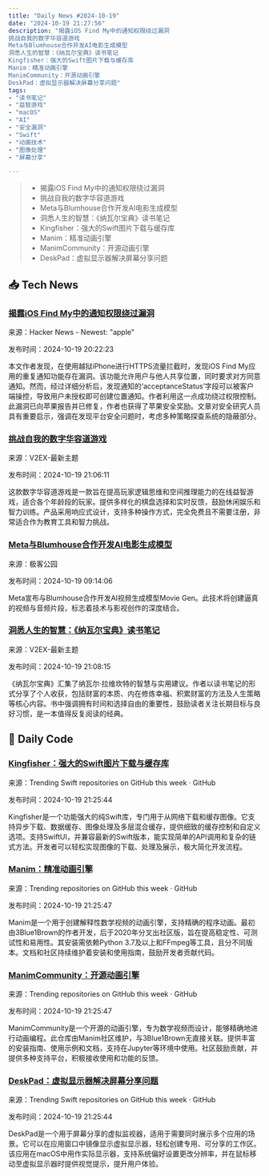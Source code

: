```yaml
---
title: "Daily News #2024-10-19"
date: "2024-10-19 21:27:56"
description: "揭露iOS Find My中的通知权限绕过漏洞
挑战自我的数字华容道游戏
Meta与Blumhouse合作开发AI电影生成模型
洞悉人生的智慧：《纳瓦尔宝典》读书笔记
Kingfisher：强大的Swift图片下载与缓存库
Manim：精准动画引擎
ManimCommunity：开源动画引擎
DeskPad：虚拟显示器解决屏幕分享问题"
tags: 
- "读书笔记"
- "益智游戏"
- "macOS"
- "AI"
- "安全漏洞"
- "Swift"
- "动画技术"
- "图像处理"
- "屏幕分享"

---
```


> - 揭露iOS Find My中的通知权限绕过漏洞
> - 挑战自我的数字华容道游戏
> - Meta与Blumhouse合作开发AI电影生成模型
> - 洞悉人生的智慧：《纳瓦尔宝典》读书笔记
> - Kingfisher：强大的Swift图片下载与缓存库
> - Manim：精准动画引擎
> - ManimCommunity：开源动画引擎
> - DeskPad：虚拟显示器解决屏幕分享问题

## 📥 Tech News

### [揭露iOS Find My中的通知权限绕过漏洞](https://blog.devin.dog/posts/find-my-consent-bypass/)

来源：Hacker News - Newest: "apple"

发布时间：2024-10-19 20:22:23

本文作者发现，在使用越狱iPhone进行HTTPS流量拦截时，发现iOS Find My应用的重复通知功能存在漏洞。该功能允许用户与他人共享位置，同时要求对方同意通知。然而，经过详细分析后，发现通知的‘acceptanceStatus’字段可以被客户端操控，导致用户未授权即可创建位置通知。作者利用这一点成功绕过权限控制。此漏洞已向苹果报告并已修复，作者也获得了苹果安全奖励。文章对安全研究人员具有重要启示，强调在发现平台安全问题时，考虑多种策略探查系统的隐蔽部分。

### [挑战自我的数字华容道游戏](https://www.v2ex.com/t/1081789)

来源：V2EX-最新主题

发布时间：2024-10-19 21:06:11

这款数字华容道游戏是一款旨在提高玩家逻辑思维和空间推理能力的在线益智游戏，适合各个年龄段的玩家。提供多样化的棋盘选择和实时反馈，鼓励休闲娱乐和智力训练。产品采用响应式设计，支持多种操作方式，完全免费且不需要注册，非常适合作为教育工具和智力挑战。

### [Meta与Blumhouse合作开发AI电影生成模型](http://www.geekpark.net/news/342008)

来源：极客公园

发布时间：2024-10-19 09:14:06

Meta宣布与Blumhouse合作开发AI视频生成模型Movie Gen。此技术将创建逼真的视频与音频片段，标志着技术与影视创作的深度结合。

### [洞悉人生的智慧：《纳瓦尔宝典》读书笔记](https://www.v2ex.com/t/1081791)

来源：V2EX-最新主题

发布时间：2024-10-19 21:08:15

《纳瓦尔宝典》汇集了纳瓦尔·拉维坎特的智慧与实用建议。作者以读书笔记的形式分享了个人收获，包括财富的本质、内在修炼幸福、积累财富的方法及人生策略等核心内容。书中强调拥有时间和选择自由的重要性，鼓励读者关注长期目标与良好习惯，是一本值得反复阅读的经典。

## 💾 Daily Code

### [Kingfisher：强大的Swift图片下载与缓存库](https://github.com/onevcat/Kingfisher)

来源：Trending Swift repositories on GitHub this week · GitHub

发布时间：2024-10-19 21:25:44

Kingfisher是一个功能强大的纯Swift库，专门用于从网络下载和缓存图像。它支持异步下载、数据缓存、图像处理及多层混合缓存，提供细致的缓存控制和自定义选项。支持SwiftUI，并兼容最新的Swift版本，能实现简单的API调用和复杂的链式方法。开发者可以轻松实现图像的下载、处理及展示，极大简化开发流程。

### [Manim：精准动画引擎](https://github.com/3b1b/manim)

来源：Trending repositories on GitHub this week · GitHub

发布时间：2024-10-19 21:25:47

Manim是一个用于创建解释性数学视频的动画引擎，支持精确的程序动画。最初由3Blue1Brown的作者开发，后于2020年分叉出社区版，旨在提高稳定性、可测试性和易用性。其安装需依赖Python 3.7及以上和FFmpeg等工具，且分不同版本。文档和社区持续维护着安装和使用指南，鼓励开发者贡献代码。

### [ManimCommunity：开源动画引擎](https://github.com/ManimCommunity/manim)

来源：Trending repositories on GitHub this week · GitHub

发布时间：2024-10-19 21:25:47

ManimCommunity是一个开源的动画引擎，专为数学视频而设计，能够精确地进行动画编程。此仓库由Manim社区维护，与3Blue1Brown无直接关联。提供丰富的安装指南、使用示例和文档，支持在Jupyter等环境中使用。社区鼓励贡献，并提供多种支持平台，积极接收使用和功能的反馈。

### [DeskPad：虚拟显示器解决屏幕分享问题](https://github.com/Stengo/DeskPad)

来源：Trending Swift repositories on GitHub this week · GitHub

发布时间：2024-10-19 21:25:44

DeskPad是一个用于屏幕分享的虚拟监视器，适用于需要同时展示多个应用的场景。它可以在应用窗口中镜像显示虚拟显示器，轻松创建专用、可分享的工作区。该应用在macOS中用作实际显示器，支持系统偏好设置更改分辨率，并在鼠标移动至虚拟显示器时提供视觉提示，提升用户体验。
